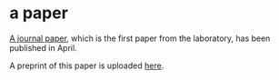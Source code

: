 # a paper
<a href="http://www.tandfonline.com/doi/abs/10.1080/01691864.2016.1159980" target="_blank">A journal paper</a>, which is the first paper from the laboratory, has been published in April. 

A preprint of this paper is uploaded <a href="https://www.researchgate.net/publication/296198818_Small_Implementation_of_Decision_Making_Policy_for_the_Height_Task_of_the_Acrobot" target="_blank">here</a>. 


